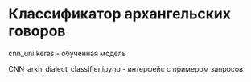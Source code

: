 # Классификатор архангельских говоров
  cnn_uni.keras - обученная модель
  
  CNN_arkh_dialect_classifier.ipynb - интерфейс с примером запросов

